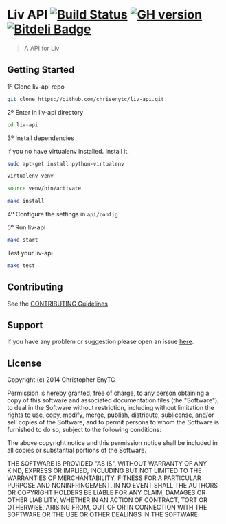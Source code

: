 # Liv API [![Build Status](https://secure.travis-ci.org/chrisenytc/liv-api.png?branch=master)](http://travis-ci.org/chrisenytc/liv-api) [![GH version](https://badge-me.herokuapp.com/api/gh/chrisenytc/liv-api.png)](http://badges.enytc.com/for/gh/chrisenytc/liv-api) [![Bitdeli Badge](https://d2weczhvl823v0.cloudfront.net/chrisenytc/liv-api/trend.png)](https://bitdeli.com/free "Bitdeli Badge")

> A API for Liv

## Getting Started

1º Clone liv-api repo

```bash
git clone https://github.com/chrisenytc/liv-api.git
```

2º Enter in liv-api directory
```bash
cd liv-api
```

3º Install dependencies

if you no have virtualenv installed. Install it.

```bash
sudo apt-get install python-virtualenv
```

```bash
virtualenv venv
```

```bash
source venv/bin/activate
```

```bash
make install
```

4º Configure the settings in `api/config`

5º Run liv-api

```bash
make start
```

Test your liv-api

```bash
make test
```

## Contributing

See the [CONTRIBUTING Guidelines](CONTRIBUTING.md)

## Support
If you have any problem or suggestion please open an issue [here](https://github.com/chrisenytc/liv-api/issues).

## License

Copyright (c) 2014 Christopher EnyTC

Permission is hereby granted, free of charge, to any person
obtaining a copy of this software and associated documentation
files (the "Software"), to deal in the Software without
restriction, including without limitation the rights to use,
copy, modify, merge, publish, distribute, sublicense, and/or sell
copies of the Software, and to permit persons to whom the
Software is furnished to do so, subject to the following
conditions:

The above copyright notice and this permission notice shall be
included in all copies or substantial portions of the Software.

THE SOFTWARE IS PROVIDED "AS IS", WITHOUT WARRANTY OF ANY KIND,
EXPRESS OR IMPLIED, INCLUDING BUT NOT LIMITED TO THE WARRANTIES
OF MERCHANTABILITY, FITNESS FOR A PARTICULAR PURPOSE AND
NONINFRINGEMENT. IN NO EVENT SHALL THE AUTHORS OR COPYRIGHT
HOLDERS BE LIABLE FOR ANY CLAIM, DAMAGES OR OTHER LIABILITY,
WHETHER IN AN ACTION OF CONTRACT, TORT OR OTHERWISE, ARISING
FROM, OUT OF OR IN CONNECTION WITH THE SOFTWARE OR THE USE OR
OTHER DEALINGS IN THE SOFTWARE.